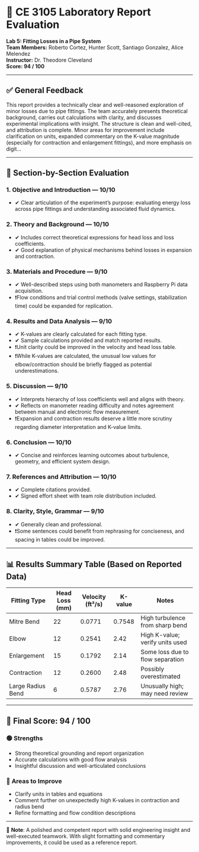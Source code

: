 
# 🧪 CE 3105 Laboratory Report Evaluation  
**Lab 5: Fitting Losses in a Pipe System**  
**Team Members:** Roberto Cortez, Hunter Scott, Santiago Gonzalez, Alice Melendez  
**Instructor:** Dr. Theodore Cleveland  
**Score: 94 / 100**

---

## ✅ General Feedback

This report provides a technically clear and well-reasoned exploration of minor losses due to pipe fittings. The team accurately presents theoretical background, carries out calculations with clarity, and discusses experimental implications with insight. The structure is clean and well-cited, and attribution is complete. Minor areas for improvement include clarification on units, expanded commentary on the K-value magnitude (especially for contraction and enlargement fittings), and more emphasis on digit...

---

## 🧾 Section-by-Section Evaluation

### 1. **Objective and Introduction** — **10/10**
- ✔ Clear articulation of the experiment’s purpose: evaluating energy loss across pipe fittings and understanding associated fluid dynamics.

### 2. **Theory and Background** — **10/10**
- ✔ Includes correct theoretical expressions for head loss and loss coefficients.
- ✔ Good explanation of physical mechanisms behind losses in expansion and contraction.

### 3. **Materials and Procedure** — **9/10**
- ✔ Well-described steps using both manometers and Raspberry Pi data acquisition.
- ❗Flow conditions and trial control methods (valve settings, stabilization time) could be expanded for replication.

### 4. **Results and Data Analysis** — **9/10**
- ✔ K-values are clearly calculated for each fitting type.
- ✔ Sample calculations provided and match reported results.
- ❗Unit clarity could be improved in the velocity and head loss table.
- ❗While K-values are calculated, the unusual low values for elbow/contraction should be briefly flagged as potential underestimations.

### 5. **Discussion** — **9/10**
- ✔ Interprets hierarchy of loss coefficients well and aligns with theory.
- ✔ Reflects on manometer reading difficulty and notes agreement between manual and electronic flow measurement.
- ❗Expansion and contraction results deserve a little more scrutiny regarding diameter interpretation and K-value limits.

### 6. **Conclusion** — **10/10**
- ✔ Concise and reinforces learning outcomes about turbulence, geometry, and efficient system design.

### 7. **References and Attribution** — **10/10**
- ✔ Complete citations provided.
- ✔ Signed effort sheet with team role distribution included.

### 8. **Clarity, Style, Grammar** — **9/10**
- ✔ Generally clean and professional.
- ❗Some sentences could benefit from rephrasing for conciseness, and spacing in tables could be improved.

---

## 📊 Results Summary Table (Based on Reported Data)

| Fitting Type         | Head Loss (mm) | Velocity (ft²/s) | K-value | Notes                            |
|----------------------|----------------|------------------|---------|----------------------------------|
| Mitre Bend           | 22             | 0.0771           | 0.7548  | High turbulence from sharp bend |
| Elbow                | 12             | 0.2541           | 2.42    | High K-value; verify units used |
| Enlargement          | 15             | 0.1792           | 2.14    | Some loss due to flow separation |
| Contraction          | 12             | 0.2600           | 2.48    | Possibly overestimated           |
| Large Radius Bend    | 6              | 0.5787           | 2.76    | Unusually high; may need review |

---

## 🧮 Final Score: **94 / 100**

### 🟢 **Strengths**
- Strong theoretical grounding and report organization
- Accurate calculations with good flow analysis
- Insightful discussion and well-articulated conclusions

### 🔴 **Areas to Improve**
- Clarify units in tables and equations
- Comment further on unexpectedly high K-values in contraction and radius bend
- Refine formatting and flow condition descriptions

---

📌 **Note**: A polished and competent report with solid engineering insight and well-executed teamwork. With slight formatting and commentary improvements, it could be used as a reference report.
